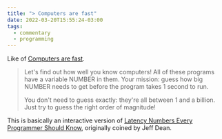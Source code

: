 ```yaml
---
title: "> Computers are fast"
date: 2022-03-20T15:55:24-03:00
tags:
  - commentary
  - programming
---
```


Like of [Computers are fast](https://computers-are-fast.github.io).

<!--more-->

> Let's find out how well you know computers! All of these programs have a variable NUMBER in them. Your mission: guess how big NUMBER needs to get before the program takes 1 second to run.
>
> You don't need to guess exactly: they're all between 1 and a billion. Just try to guess the right order of magnitude!

This is basically an interactive version of [Latency Numbers Every Programmer Should Know](https://gist.github.com/jboner/2841832), originally coined by Jeff Dean.
